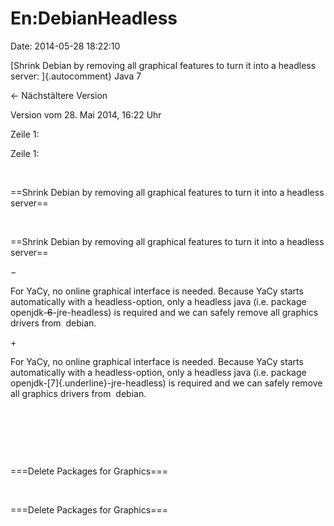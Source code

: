 En:DebianHeadless
=================

Date: 2014-05-28 18:22:10

[Shrink Debian by removing all graphical features to turn it into a
headless server: ]{.autocomment} Java 7

← Nächstältere Version

Version vom 28. Mai 2014, 16:22 Uhr

Zeile 1:

Zeile 1:

 

<div>

==Shrink Debian by removing all graphical features to turn it into a
headless server==

</div>

 

<div>

==Shrink Debian by removing all graphical features to turn it into a
headless server==

</div>

−

<div>

For YaCy, no online graphical interface is needed. Because YaCy starts
automatically with a headless-option, only a headless java (i.e. package
openjdk-~~6~~-jre-headless) is required and we can safely remove all
graphics drivers from  debian.

</div>

\+

<div>

For YaCy, no online graphical interface is needed. Because YaCy starts
automatically with a headless-option, only a headless java (i.e. package
openjdk-[7]{.underline}-jre-headless) is required and we can safely
remove all graphics drivers from  debian.

</div>

 

 

 

<div>

===Delete Packages for Graphics===

</div>

 

<div>

===Delete Packages for Graphics===

</div>
